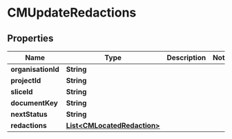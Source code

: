 

# CMUpdateRedactions


## Properties

| Name | Type | Description | Notes |
|------------ | ------------- | ------------- | -------------|
|**organisationId** | **String** |  |  |
|**projectId** | **String** |  |  |
|**sliceId** | **String** |  |  |
|**documentKey** | **String** |  |  |
|**nextStatus** | **String** |  |  |
|**redactions** | [**List&lt;CMLocatedRedaction&gt;**](CMLocatedRedaction.md) |  |  |




